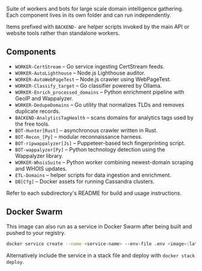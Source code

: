 
Suite of workers and bots for large scale domain intelligence gathering.
Each component lives in its own folder and can run independently.

Items prefixed with `BACKEND-` are helper scripts invoked by the main API or
website tools rather than standalone workers.

## Components
- `WORKER-CertStream` – Go service ingesting CertStream feeds.
- `WORKER-AutoLighthouse` – Node.js Lighthouse auditor.
- `WORKER-AutoWebPageTest` – Node.js crawler using WebPageTest.
- `WORKER-Classify_target` – Go classifier powered by Ollama.
- `WORKER-Enrich_processed_domains` – Python enrichment pipeline with GeoIP and Wappalyzer.
- `WORKER-DedupeDomains` – Go utility that normalizes TLDs and removes duplicate records.
- `BACKEND-AnalyticsTagHealth` – scans domains for analytics tags used by the free tools.
- `BOT-Hunter[Rust]` – asynchronous crawler written in Rust.
- `BOT-Recon_[Py]` – modular reconnaissance harness.
- `BOT-ripwappalyzer[Js]` – Puppeteer-based tech fingerprinting script.
- `BOT-wappalyzer[Py]` – Python technology detection using the Wappalyzer library.
- `WORKER-WhoisSuite` – Python worker combining newest-domain scraping and WHOIS updates.
- `ETL-Domains` – helper scripts for data ingestion and enrichment.
- `DB[Cfg]` – Docker assets for running Cassandra clusters.

Refer to each subdirectory's README for build and usage instructions.

## Docker Swarm

This image can also run as a service in Docker Swarm after being built and pushed to your registry.

```bash
docker service create --name <service-name> --env-file .env <image>:latest
```

Alternatively include the service in a stack file and deploy with `docker stack deploy`.
